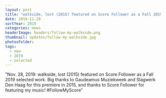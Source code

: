 ```yaml
---
layout: post
title: "walkside, lost (2015) featured on Score Follower as a Fall 2019 selected work. #FollowMyScore"
date: 2019-11-28
sortYear: 2019
categories: news
headerImage: headers/follow-my-walkside.png
thumbnail: updates/follow-my-walkside.jpg
photosFolder:
tags:
  - new
  - 2019
  - selected
---
```

"Nov. 28, 2019: walkside, lost (2015) featured on Score Follower as a Fall 2019 selected work. Big thanks to Gaudeamus Muziekweek and Slagwerk Den Haag for this premiere in 2015, and thanks to Score Follower for featuring my music! #FollowMyScore"
